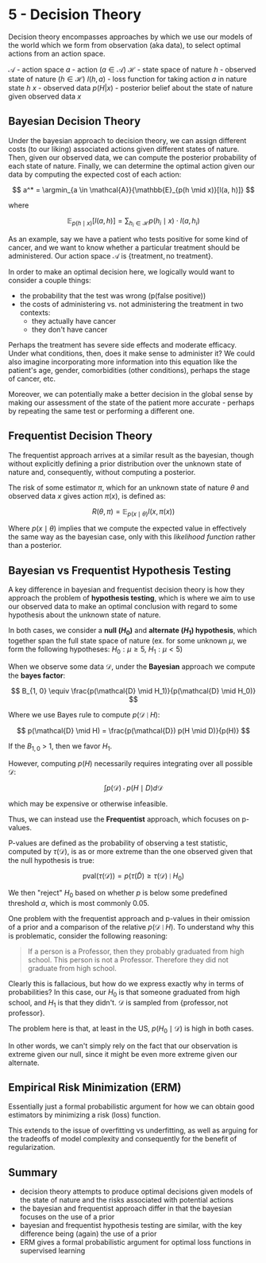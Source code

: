 # 5 - Decision Theory

Decision theory encompasses approaches by which we use our models of the world which we form from observation (aka data), to select optimal actions from an action space. 

$\mathcal{A}$ - action space
$a$ - action ($a \in \mathcal{A}$)
$\mathcal{H}$ - state space of nature
$h$ - observed state of nature ($h \in \mathcal{H}$)
$l(h, a)$ - loss function for taking action $a$ in nature state $h$
$x$ - observed data
$p(H | x)$ - posterior belief about the state of nature given observed data $x$
 
## Bayesian Decision Theory

Under the bayesian approach to decision theory, we can assign different costs (to our liking) associated actions given different states of nature. Then, given our observed data, we can compute the posterior probability of each state of nature. Finally, we can determine the optimal action given our data by computing the expected cost of each action:

$$
a^* = \argmin_{a \in \mathcal{A}}{\mathbb{E}_{p(h \mid x)}[l(a, h)]}
$$

where 

$$
\mathbb{E}_{p(h \mid x)}[l(a, h)] = \sum_{h_i \in \mathcal{H}}{p(h_i \mid x) \cdot l(a, h_i)}
$$

As an example, say we have a patient who tests positive for some kind of cancer, and we want to know whether a particular treatment should be administered. Our action space $\mathcal{A}$ is $\{\text{treatment}, \text{no treatment}\}$.

In order to make an optimal decision here, we logically would want to consider a couple things:

- the probability that the test was wrong (p(false positive))
- the costs of administering vs. not administering the treatment in two contexts:
    - they actually have cancer
    - they don't have cancer

Perhaps the treatment has severe side effects and moderate efficacy. Under what conditions, then, does it make sense to administer it? We could also imagine incorporating more information into this equation like the patient's age, gender, comorbidities (other conditions), perhaps the stage of cancer, etc.

Moreover, we can potentially make a better decision in the global sense by making our assessment of the state of the patient more accurate - perhaps by repeating the same test or performing a different one.


## Frequentist Decision Theory

The frequentist approach arrives at a similar result as the bayesian, though without explicitly defining a prior distribution over the unknown state of nature and, consequently, without computing a posterior.

The risk of some estimator $\pi$, which for an unknown state of nature $\theta$ and observed data $x$ gives action $\pi(x)$, is defined as:

$$
R(\theta, \pi) = \mathbb{E}_{p(x \mid \theta)}{l(x, \pi(x))}
$$

Where $p(x \mid \theta)$ implies that we compute the expected value in effectively the same way as the bayesian case, only with this *likelihood function* rather than a posterior.


## Bayesian vs Frequentist Hypothesis Testing

A key difference in bayesian and frequentist decision theory is how they approach the problem of **hypothesis testing**, which is where we aim to use our observed data to make an optimal conclusion with regard to some hypothesis about the unknown state of nature. 

In both cases, we consider a **null ($H_0$)** and **alternate ($H_1$) hypothesis**, which together span the full state space of nature (ex. for some unknown $\mu$, we form the following hypotheses: $H_0: \mu \geq 5$, $H_1: \mu < 5$) 

When we observe some data $\mathcal{D}$, under the **Bayesian** approach we compute the **bayes factor**:

$$
B_{1, 0} \equiv \frac{p(\mathcal{D} \mid H_1)}{p(\mathcal{D} \mid H_0)}
$$

Where we use Bayes rule to compute $p(\mathcal{D} \mid H)$:

$$
p(\mathcal{D} \mid H) = \frac{p(\mathcal{D}) p(H \mid D)}{p(H)}
$$

If the $B_{1, 0}$ > 1, then we favor $H_1$. 

However, computing $p(H)$  necessarily requires integrating over all possible $\mathcal{D}$: 

$$\int{p(\mathcal{D}) \cdot p(H \mid D)d\mathcal{D}}$$

which may be expensive or otherwise infeasible.

Thus, we can instead use the **Frequentist** approach, which focuses on p-values. 

P-values are defined as the probability of observing a test statistic, computed by $\tau(\mathcal{D})$, is as or more extreme than the one observed given that the null hypothesis is true:

$$
\text{pval}(\tau(\mathcal{D})) = p(\tau(\tilde{D}) \geq \tau(\mathcal{D}) \mid H_0)
$$

We then "reject" $H_0$ based on whether $p$ is below some predefined threshold $\alpha$, which is most commonly 0.05.

One problem with the frequentist approach and p-values in their omission of a prior and a comparison of the relative $p(\mathcal{D} \mid H)$. To understand why this is problematic, consider the following reasoning:

> If a person is a Professor, then they probably graduated from high school. This person is not a Professor. Therefore they did not graduate from high school.

Clearly this is fallacious, but how do we express exactly why in terms of probabilities? In this case, our $H_0$ is that someone graduated from high school, and $H_1$ is that they didn't. $\mathcal{D}$ is sampled from $\{\text{professor}, \text{not professor}\}$.

The problem here is that, at least in the US, $p(H_0 \mid \mathcal{D})$ is high in both cases. 

In other words, we can't simply rely on the fact that our observation is extreme given our null, since it might be even more extreme given our alternate. 


## Empirical Risk Minimization (ERM)

Essentially just a formal probabilistic argument for how we can obtain good estimators by minimizing a risk (loss) function.

This extends to the issue of overfitting vs underfitting, as well as arguing for the tradeoffs of model complexity and consequently for the benefit of regularization.


## Summary
- decision theory attempts to produce optimal decisions given models of the state of nature and the risks associated with potential actions
- the bayesian and frequentist approach differ in that the bayesian focuses on the use of a prior
- bayesian and frequentist hypothesis testing are similar, with the key difference being (again) the use of a prior 
- ERM gives a formal probabilistic argument for optimal loss functions in supervised learning
